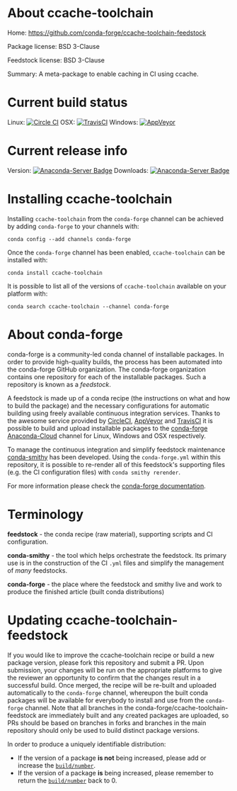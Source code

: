 About ccache-toolchain
======================

Home: https://github.com/conda-forge/ccache-toolchain-feedstock

Package license: BSD 3-Clause

Feedstock license: BSD 3-Clause

Summary: A meta-package to enable caching in CI using ccache.



Current build status
====================

Linux: [![Circle CI](https://circleci.com/gh/conda-forge/ccache-toolchain-feedstock.svg?style=shield)](https://circleci.com/gh/conda-forge/ccache-toolchain-feedstock)
OSX: [![TravisCI](https://travis-ci.org/conda-forge/ccache-toolchain-feedstock.svg?branch=master)](https://travis-ci.org/conda-forge/ccache-toolchain-feedstock)
Windows: [![AppVeyor](https://ci.appveyor.com/api/projects/status/github/conda-forge/ccache-toolchain-feedstock?svg=True)](https://ci.appveyor.com/project/conda-forge/ccache-toolchain-feedstock/branch/master)

Current release info
====================
Version: [![Anaconda-Server Badge](https://anaconda.org/conda-forge/ccache-toolchain/badges/version.svg)](https://anaconda.org/conda-forge/ccache-toolchain)
Downloads: [![Anaconda-Server Badge](https://anaconda.org/conda-forge/ccache-toolchain/badges/downloads.svg)](https://anaconda.org/conda-forge/ccache-toolchain)

Installing ccache-toolchain
===========================

Installing `ccache-toolchain` from the `conda-forge` channel can be achieved by adding `conda-forge` to your channels with:

```
conda config --add channels conda-forge
```

Once the `conda-forge` channel has been enabled, `ccache-toolchain` can be installed with:

```
conda install ccache-toolchain
```

It is possible to list all of the versions of `ccache-toolchain` available on your platform with:

```
conda search ccache-toolchain --channel conda-forge
```


About conda-forge
=================

conda-forge is a community-led conda channel of installable packages.
In order to provide high-quality builds, the process has been automated into the
conda-forge GitHub organization. The conda-forge organization contains one repository
for each of the installable packages. Such a repository is known as a *feedstock*.

A feedstock is made up of a conda recipe (the instructions on what and how to build
the package) and the necessary configurations for automatic building using freely
available continuous integration services. Thanks to the awesome service provided by
[CircleCI](https://circleci.com/), [AppVeyor](http://www.appveyor.com/)
and [TravisCI](https://travis-ci.org/) it is possible to build and upload installable
packages to the [conda-forge](https://anaconda.org/conda-forge)
[Anaconda-Cloud](http://docs.anaconda.org/) channel for Linux, Windows and OSX respectively.

To manage the continuous integration and simplify feedstock maintenance
[conda-smithy](http://github.com/conda-forge/conda-smithy) has been developed.
Using the ``conda-forge.yml`` within this repository, it is possible to re-render all of
this feedstock's supporting files (e.g. the CI configuration files) with ``conda smithy rerender``.

For more information please check the [conda-forge documentation](https://conda-forge.org/docs/).

Terminology
===========

**feedstock** - the conda recipe (raw material), supporting scripts and CI configuration.

**conda-smithy** - the tool which helps orchestrate the feedstock.
                   Its primary use is in the construction of the CI ``.yml`` files
                   and simplify the management of *many* feedstocks.

**conda-forge** - the place where the feedstock and smithy live and work to
                  produce the finished article (built conda distributions)


Updating ccache-toolchain-feedstock
===================================

If you would like to improve the ccache-toolchain recipe or build a new
package version, please fork this repository and submit a PR. Upon submission,
your changes will be run on the appropriate platforms to give the reviewer an
opportunity to confirm that the changes result in a successful build. Once
merged, the recipe will be re-built and uploaded automatically to the
`conda-forge` channel, whereupon the built conda packages will be available for
everybody to install and use from the `conda-forge` channel.
Note that all branches in the conda-forge/ccache-toolchain-feedstock are
immediately built and any created packages are uploaded, so PRs should be based
on branches in forks and branches in the main repository should only be used to
build distinct package versions.

In order to produce a uniquely identifiable distribution:
 * If the version of a package **is not** being increased, please add or increase
   the [``build/number``](http://conda.pydata.org/docs/building/meta-yaml.html#build-number-and-string).
 * If the version of a package **is** being increased, please remember to return
   the [``build/number``](http://conda.pydata.org/docs/building/meta-yaml.html#build-number-and-string)
   back to 0.